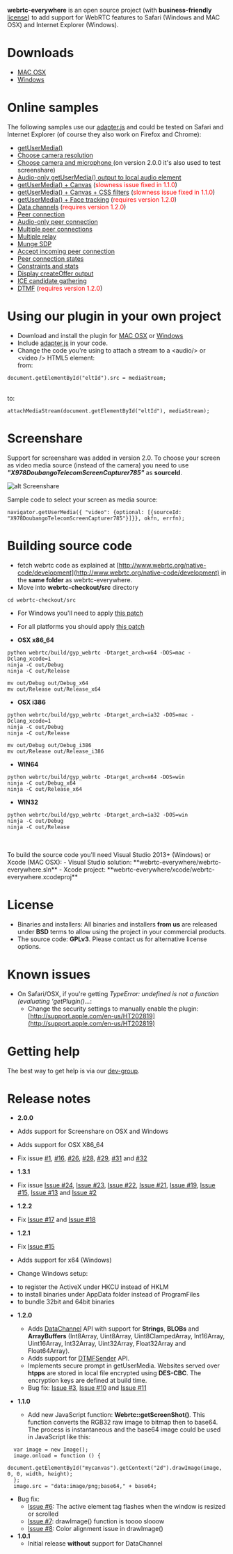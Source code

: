 **webrtc-everywhere** is an open source project (with **business-friendly** <a href="#license">license</a>) to add support for WebRTC features to Safari (Windows and MAC OSX) and Internet Explorer (Windows).

# Downloads
 - <a href="https://doubango.org/webrtc/webrtc-everywhere-10.6.dmg" target="_blank">MAC OSX</a> 
 - <a href="https://doubango.org/webrtc/setup.exe" target="_blank">Windows</a>

# Online samples 
The following samples use our <a href="https://github.com/sarandogou/webrtc/blob/master/samples/web/js/adapter.js" target="_blank">adapter.js</a> and could be tested on Safari and Internet Explorer (of course they also work on Firefox and Chrome): 
 - <a href="https://doubango.org/webrtc/samples/web/content/getusermedia" target="_blank">getUserMedia()</a>
 - <a href="https://doubango.org/webrtc/samples/web/content/getusermedia-resolution" target="_blank">Choose camera resolution</a>
 - <a href="https://doubango.org/webrtc/samples/web/content/getusermedia-source" target="_blank">Choose camera and microphone </a> (on version 2.0.0 it's also used to test screenshare)
 - <a href="https://doubango.org/webrtc/samples/web/content/getusermedia-audio" target="_blank">Audio-only getUserMedia() output to local audio element</a>
 - <a href="https://doubango.org/webrtc/samples/web/content/getusermedia-canvas" target="_blank">getUserMedia() + Canvas</a> (<font color="red">slowness issue fixed in 1.1.0</font>)
 - <a href="https://doubango.org/webrtc/samples/web/content/getusermedia-filter" target="_blank">getUserMedia() + Canvas + CSS filters</a> (<font color="red">slowness issue fixed in 1.1.0</font>)
 - <a href="https://doubango.org/webrtc/samples/web/content/face" target="_blank">getUserMedia() + Face tracking</a> (<font color="red">requires version 1.2.0</font>)
 - <a href="https://doubango.org/webrtc/samples/web/content/datachannel" target="_blank">Data channels</a> (<font color="red">requires version 1.2.0</font>)
 - <a href="https://doubango.org/webrtc/samples/web/content/peerconnection" target="_blank">Peer connection</a>
 - <a href="https://doubango.org/webrtc/samples/web/content/peerconnection-audio" target="_blank">Audio-only peer connection</a>
 - <a href="https://doubango.org/webrtc/samples/web/content/multiple" target="_blank">Multiple peer connections</a>
 - <a href="https://doubango.org/webrtc/samples/web/content/multiple-relay" target="_blank">Multiple relay</a>
 - <a href="https://doubango.org/webrtc/samples/web/content/munge-sdp" target="_blank">Munge SDP</a>
 - <a href="https://doubango.org/webrtc/samples/web/content/pr-answer" target="_blank">Accept incoming peer connection</a>
 - <a href="https://doubango.org/webrtc/samples/web/content/peerconnection-states" target="_blank">Peer connection states</a>
 - <a href="https://doubango.org/webrtc/samples/web/content/constraints" target="_blank">Constraints and stats</a>
 - <a href="https://doubango.org/webrtc/samples/web/content/create-offer" target="_blank">Display createOffer output</a>
 - <a href="https://doubango.org/webrtc/samples/web/content/trickle-ice" target="_blank">ICE candidate gathering</a>
 - <a href="https://doubango.org/webrtc/samples/web/content/trickle-ice" target="_blank">DTMF</a> (<font color="red">requires version 1.2.0</font>)
 


# Using our plugin in your own project
 - Download and install the plugin for <a href="https://doubango.org/webrtc/webrtc-everywhere-i386-10.4.dmg" target="_blank">MAC OSX</a> or <a href="https://doubango.org/webrtc/setup.exe" target="_blank">Windows</a>
 - Include <a href="https://github.com/sarandogou/webrtc/blob/master/samples/web/js/adapter.js" target="_blank">adapter.js</a> in your code.
 - Change the code you're using to attach a stream to a &lt;audio/&gt; or &lt;video /&gt; HTML5 element: <br />
 from:
 ```
 document.getElementById("eltId").src = mediaStream;
  ```
 <br /> to:
  ```
 attachMediaStream(document.getElementById("eltId"), mediaStream);
  ```

# Screenshare
Support for screenshare was added in version 2.0. To choose your screen as video media source (instead of the camera) you need to use ***"X978DoubangoTelecomScreenCapturer785"*** as **sourceId**.

![alt Screenshare](ScreenShare.png)


Sample code to select your screen as media source: 
 ```
 navigator.getUserMedia({ "video": {optional: [{sourceId: "X978DoubangoTelecomScreenCapturer785"}]}}, okfn, errfn);
 ```

# Building source code
 - fetch webrtc code as explained at [http://www.webrtc.org/native-code/development](http://www.webrtc.org/native-code/development) in the **same folder** as webrtc-everywhere.
 - Move into **webrtc-checkout/src** directory <br />
 ```
 cd webrtc-checkout/src
 ```
 - For Windows you'll need to apply [this patch](/webrtc_win.patch)
 - For all platforms you should apply [this patch](https://codereview.webrtc.org/1257833004/diff/1/webrtc/modules/utility/source/process_thread_impl.cc)

 - **OSX x86_64**<br />
 ```
 python webrtc/build/gyp_webrtc -Dtarget_arch=x64 -DOS=mac -Dclang_xcode=1
 ninja -C out/Debug
 ninja -C out/Release

 mv out/Debug out/Debug_x64
 mv out/Release out/Release_x64
 ```
 
 - **OSX i386**<br />
 ```
 python webrtc/build/gyp_webrtc -Dtarget_arch=ia32 -DOS=mac -Dclang_xcode=1
 ninja -C out/Debug
 ninja -C out/Release

 mv out/Debug out/Debug_i386
 mv out/Release out/Release_i386
 ```
 
 - **WIN64**<br />
 ```
 python webrtc/build/gyp_webrtc -Dtarget_arch=x64 -DOS=win
 ninja -C out/Debug_x64
 ninja -C out/Release_x64
 ```
 
 - **WIN32**<br />
 ```
 python webrtc/build/gyp_webrtc -Dtarget_arch=ia32 -DOS=win
 ninja -C out/Debug
 ninja -C out/Release
 ```
 
<br />
<br />
To build the source code you'll need Visual Studio 2013+ (Windows) or Xcode (MAC OSX):
  - Visual Studio solution: **webrtc-everywhere/webrtc-everywhere.sln**
  - Xcode project: **webrtc-everywhere/xcode/webrtc-everywhere.xcodeproj**

# License
 - Binaries and installers: All binaries and installers **from us** are released under **BSD** terms to allow using the project in your commercial products.
 - The source code: **GPLv3**. Please contact us for alternative license options.

# Known issues
 - On Safari/OSX, if you're getting *TypeError: undefined is not a function (evaluating 'getPlugin()...*:
 	- Change the security settings to manually enable the plugin: [http://support.apple.com/en-us/HT202819](http://support.apple.com/en-us/HT202819)

# Getting help
The best way to get help is via our <a href="https://groups.google.com/forum/#!forum/webrtc-everywhere" target="_blank">dev-group</a>.

# Release notes
 - **2.0.0**
  - Adds support for Screenshare on OSX and Windows
  - Adds support for OSX X86_64
  - Fix issue [#1](../../issues/1), [#16](../../issues/16), [#26](../../issues/26), [#28](../../issues/28), [#29](../../issues/29), [#31](../../issues/31) and [#32](../../issues/32)

 - **1.3.1**
  - Fix issue [Issue #24](../../issues/24), [Issue #23](../../issues/23), [Issue #22](../../issues/22), [Issue #21](../../issues/21), [Issue #19](../../issues/19), [Issue #15](../../issues/15), [Issue #13](../../issues/13) and [Issue #2](../../issues/2)

 - **1.2.2**
  - Fix [Issue #17](../../issues/17) and [Issue #18](../../issues/18)

 - **1.2.1**
  - Fix [Issue #15](../../issues/15)
  - Adds support for x64 (Windows)
  - Change Windows setup:
   * to register the ActiveX under HKCU instead of HKLM
   * to install binaries under AppData folder instead of ProgramFiles
   * to bundle 32bit and 64bit binaries

 - **1.2.0**
 	- Adds <a href="http://www.w3.org/TR/webrtc/#idl-def-RTCDataChannel" target="_blank">DataChannel</a> API with support for **Strings**, **BLOBs** and **ArrayBuffers** (Int8Array, Uint8Array, Uint8ClampedArray, Int16Array, Uint16Array, Int32Array, Uint32Array, Float32Array and Float64Array).
 	- Adds support for <a href="http://www.w3.org/TR/webrtc/#rtcdtmfsender" target="_blank">DTMFSender</a> API.
 	- Implements secure prompt in getUserMedia. Websites served over **htpps** are stored in local file encrypted using **DES-CBC**. The encryption keys are defined at build time.
   - Bug fix: [Issue #3](../../issues/3), [Issue #10](../../issues/10) and [Issue #11](../../issues/11)

 - **1.1.0**
	- Add new JavaScript function: <b>Webrtc::getScreenShot()</b>. This function converts the RGB32 raw image to bitmap then to base64. The process is instantaneous and the base64 image could be used in JavaScript like this:
  ```
	var image = new Image();
	image.onload = function () {
		document.getElementById("mycanvas").getContext("2d").drawImage(image, 0, 0, width, height);
	};
	image.src = "data:image/png;base64," + base64;
  ```
   - Bug fix:
    	- [Issue #6](../../issues/6): The active element tag flashes when the window is resized or scrolled
    	- [Issue #7](../../issues/7): drawImage() function is toooo slooow
    	- [Issue #8](../../issues/8): Color alignment issue in drawImage()
 - **1.0.1**
	- Initial release **without** support for DataChannel
